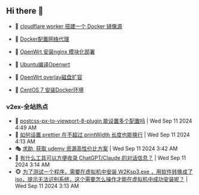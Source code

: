 ## Hi there 👋

<!--
**dkyg666/dkyg666** is a ✨ _special_ ✨ repository because its `README.md` (this file) appears on your GitHub profile.

Here are some ideas to get you started:

- 🔭 I’m currently working on ...
- 🌱 I’m currently learning ...
- 👯 I’m looking to collaborate on ...
- 🤔 I’m looking for help with ...
- 💬 Ask me about ...
- 📫 How to reach me: ...
- 😄 Pronouns: ...
- ⚡ Fun fact: ...
-->

<!-- BLOG-POST-LIST:START -->
- 🦩 [cloudflare worker 搭建一个 Docker 镜像源](http://blog.1996099.xyz/archives/cloudflare-worker-da-jian-yi-ge-docker-jing-xiang-zhan) 

- 🚦 [Docker配置网络代理](http://blog.1996099.xyz/archives/dockerpei-zhi-wang-luo-dai-li) 

- 🫶 [OpenWrt 安装nginx 模块化部署](http://blog.1996099.xyz/archives/openwrt-an-zhuang-nginx-mo-kuai-hua-bu-shu) 

- 🦄 [Ubuntu编译Openwrt](http://blog.1996099.xyz/archives/ubuntuzi-bian-yi-openwrt) 

- 🐻 [OpenWrt overlay磁盘扩容](http://blog.1996099.xyz/archives/openwrt-overlay) 

- 🤖 [CentOS 7 安装Docker环境](http://blog.1996099.xyz/archives/centos-docker) 
<!-- BLOG-POST-LIST:END -->

### v2ex-全站热点
<!-- v2ex:START -->
- 🥸 [postcss-px-to-viewport-8-plugin 能设置多个配置吗](https://www.v2ex.com/t/1071956#reply2) | Wed Sep 11 2024 4:49 AM
- 🤗 [如何设置 prettier 在不超过 printWidth 长度也能换行](https://www.v2ex.com/t/1071951#reply2) | Wed Sep 11 2024 4:13 AM
- 🎭 [求助, 获取 udemy 资源高性价比方案](https://www.v2ex.com/t/1071938#reply1) | Wed Sep 11 2024 3:42 AM
- 🥷 [有什么工具可以方便收录 ChatGPT/Claude 的对话信息？](https://www.v2ex.com/t/1071918#reply6) | Wed Sep 11 2024 3:14 AM
- 🐵 [为了测试一个程序，需要在虚拟机中安装 W2Ksp3.exe ，用软件转换成了 iso，提示无法识别系统，这个需要怎么操作才能在虚拟机中成功安装呢？](https://www.v2ex.com/t/1071917#reply0) | Wed Sep 11 2024 3:13 AM<!-- v2ex:END -->

